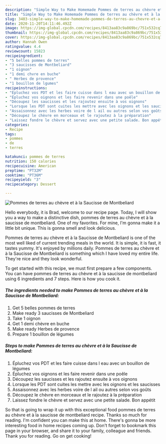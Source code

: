 ```yaml
---
description: "Simple Way to Make Homemade Pommes de terres au chèvre et à la Saucisse de Montbeliard"
title: "Simple Way to Make Homemade Pommes de terres au chèvre et à la Saucisse de Montbeliard"
slug: 3403-simple-way-to-make-homemade-pommes-de-terres-au-chevre-et-a-la-saucisse-de-montbeliard
date: 2020-11-20T14:11:46.492Z
image: https://img-global.cpcdn.com/recipes/8413aa83c9a869bc/751x532cq70/pommes-de-terres-au-chevre-et-a-la-saucisse-de-montbeliard-photo-principale-de-la-recette.jpg
thumbnail: https://img-global.cpcdn.com/recipes/8413aa83c9a869bc/751x532cq70/pommes-de-terres-au-chevre-et-a-la-saucisse-de-montbeliard-photo-principale-de-la-recette.jpg
cover: https://img-global.cpcdn.com/recipes/8413aa83c9a869bc/751x532cq70/pommes-de-terres-au-chevre-et-a-la-saucisse-de-montbeliard-photo-principale-de-la-recette.jpg
author: Hannah Owen
ratingvalue: 4.4
reviewcount: 15823
recipeingredient:
- "5 belles pommes de terres"
- "3 saucisses de Montbeliard"
- "1 oignon"
- "1 demi chvre en buche"
- " Herbes de provence"
- "1 bouillon de lgumes"
recipeinstructions:
- "Épluchez vos PDT et les faire cuisse dans l eau avec un bouillon de légumes"
- "Épluchez vos oignons et les faire revenir dans une poêle"
- "Découpez les saucisses et les rajoutez ensuite à vos oignons"
- "Lorsque les PDT sont cuites les mettre avec les oignons et les saucisses"
- "Assaisonnez avec les herbes voire de l ail ou autres selon vos goûts"
- "Découpez le chèvre en morceaux et le rajoutez à la préparation"
- "Laissez fondre le chèvre et servez avec une petite salade. Bon appétit"
categories:
- Recipe
tags:
- pommes
- de
- terres

katakunci: pommes de terres 
nutrition: 150 calories
recipecuisine: American
preptime: "PT32M"
cooktime: "PT36M"
recipeyield: "3"
recipecategory: Dessert

---
```



![Pommes de terres au chèvre et à la Saucisse de Montbeliard](https://img-global.cpcdn.com/recipes/8413aa83c9a869bc/751x532cq70/pommes-de-terres-au-chevre-et-a-la-saucisse-de-montbeliard-photo-principale-de-la-recette.jpg)

Hello everybody, it is Brad, welcome to our recipe page. Today, I will show you a way to make a distinctive dish, pommes de terres au chèvre et à la saucisse de montbeliard. One of my favorites. For mine, I'm gonna make it a little bit unique. This is gonna smell and look delicious.



Pommes de terres au chèvre et à la Saucisse de Montbeliard is one of the most well liked of current trending meals in the world. It is simple, it is fast, it tastes yummy. It's enjoyed by millions daily. Pommes de terres au chèvre et à la Saucisse de Montbeliard is something which I have loved my entire life. They're nice and they look wonderful.


To get started with this recipe, we must first prepare a few components. You can have pommes de terres au chèvre et à la saucisse de montbeliard using 6 ingredients and 7 steps. Here is how you cook it.

<!--inarticleads1-->

##### The ingredients needed to make Pommes de terres au chèvre et à la Saucisse de Montbeliard:

1. Get 5 belles pommes de terres
1. Make ready 3 saucisses de Montbeliard
1. Take 1 oignon
1. Get 1 demi chèvre en buche
1. Make ready  Herbes de provence
1. Prepare 1 bouillon de légumes




<!--inarticleads2-->

##### Steps to make Pommes de terres au chèvre et à la Saucisse de Montbeliard:

1. Épluchez vos PDT et les faire cuisse dans l eau avec un bouillon de légumes
1. Épluchez vos oignons et les faire revenir dans une poêle
1. Découpez les saucisses et les rajoutez ensuite à vos oignons
1. Lorsque les PDT sont cuites les mettre avec les oignons et les saucisses
1. Assaisonnez avec les herbes voire de l ail ou autres selon vos goûts
1. Découpez le chèvre en morceaux et le rajoutez à la préparation
1. Laissez fondre le chèvre et servez avec une petite salade. Bon appétit




So that is going to wrap it up with this exceptional food pommes de terres au chèvre et à la saucisse de montbeliard recipe. Thanks so much for reading. I'm confident you can make this at home. There's gonna be more interesting food in home recipes coming up. Don't forget to bookmark this page in your browser, and share it to your family, colleague and friends. Thank you for reading. Go on get cooking!
